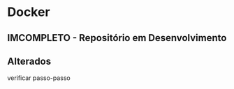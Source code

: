 Docker
=================

## IMCOMPLETO - Repositório em Desenvolvimento

## Alterados

verificar passo-passo

